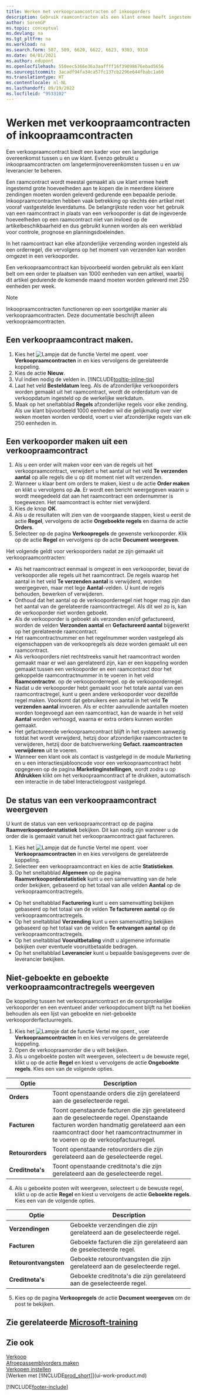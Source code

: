 ```yaml
---
title: Werken met verkoopraamcontracten of inkooporders
description: Gebruik raamcontracten als een klant ermee heeft ingestemd grote hoeveelheden te kopen die in meerdere kleinere zendingen moeten worden geleverd gedurende een bepaalde periode. Hetzelfde geldt voor inkopen.
author: SorenGP
ms.topic: conceptual
ms.devlang: na
ms.tgt_pltfrm: na
ms.workload: na
ms.search.form: 507, 509, 6620, 6622, 6623, 9303, 9310
ms.date: 04/01/2021
ms.author: edupont
ms.openlocfilehash: 550eec5366e36a3aaffff16f39098676ebad5656
ms.sourcegitcommit: 3acadf94fa34ca57fc137cb2296e644fbabc1a60
ms.translationtype: HT
ms.contentlocale: nl-NL
ms.lasthandoff: 09/19/2022
ms.locfileid: "9533102"
---
```

# <a name="work-with-blanket-sales-orders-or-blanket-purchase-orders"></a>Werken met verkoopraamcontracten of inkoopraamcontracten

Een verkoopraamcontract biedt een kader voor een langdurige overeenkomst tussen u en uw klant. Evenzo gebruikt u inkoopraamcontracten om langetermijnovereenkomsten tussen u en uw leverancier te beheren.

Een raamcontract wordt meestal gemaakt als uw klant ermee heeft ingestemd grote hoeveelheden aan te kopen die in meerdere kleinere zendingen moeten worden geleverd gedurende een bepaalde periode. Inkoopraamcontracten hebben vaak betrekking op slechts één artikel met vooraf vastgestelde leverdatums. De belangrijkste reden voor het gebruik van een raamcontract in plaats van een verkooporder is dat de ingevoerde hoeveelheden op een raamcontract niet van invloed op de artikelbeschikbaarheid en dus gebruikt kunnen worden als een werkblad voor controle, prognose en planningsdoeleinden.

In het raamcontract kan elke afzonderlijke verzending worden ingesteld als een orderregel, die vervolgens op het moment van verzenden kan worden omgezet in een verkooporder.

Een verkoopraamcontract kan bijvoorbeeld worden gebruikt als een klant belt om een order te plaatsen van 1000 eenheden van een artikel, waarbij dit artikel gedurende de komende maand moeten worden geleverd met 250 eenheden per week.

> [!NOTE]
> Inkoopraamcontracten functioneren op een soortgelijke manier als verkoopraamcontracten. Deze documentatie beschrijft alleen verkoopraamcontracten.

## <a name="to-create-a-blanket-sales-order"></a>Een verkoopraamcontract maken.

1. Kies het ![Lampje dat de functie Vertel me opent.](media/ui-search/search_small.png "Vertel me wat u wilt doen") voer **Verkoopraamcontracten** in en kies vervolgens de gerelateerde koppeling.  
2. Kies de actie **Nieuw**.  
3. Vul indien nodig de velden in. [!INCLUDE[tooltip-inline-tip](includes/tooltip-inline-tip_md.md)]
4. Laat het veld **Besteldatum** leeg. Als de afzonderlijke verkooporders worden gemaakt uit het raamcontract, wordt de orderdatum van de verkoopdatum ingesteld op de werkelijke werkdatum.
5. Maak op het sneltabblad **Regels** afzonderlijke regels voor elke zending. Als uw klant bijvoorbeeld 1000 eenheden wil die gelijkmatig over vier weken moeten worden verdeeld, voert u vier afzonderlijke regels van elk 250 eenheden in.  

## <a name="to-create-a-sales-order-from-a-blanket-sales-order"></a>Een verkooporder maken uit een verkoopraamcontract  

1. Als u een order wilt maken voor een van de regels uit het verkoopraamcontract, verwijdert u het aantal uit het veld **Te verzenden aantal** op alle regels die u op dit moment niet wilt verzenden.  
2. Wanneer u klaar bent om orders te maken, kiest u de actie **Order maken** en klikt u vervolgens op **Ja**. Er wordt een bericht weergegeven waarin u wordt meegedeeld dat aan het raamcontract een ordernummer is toegewezen. Het raamcontract is echter niet verwijderd.  
3. Kies de knop **OK**.  
4. Als u de resultaten wilt zien van de voorgaande stappen, kiest u eerst de actie **Regel**, vervolgens de actie **Ongeboekte regels** en daarna de actie **Orders**.  
5. Selecteer op de pagina **Verkoopregels** de gewenste verkooporder. Klik op de actie **Regel** en vervolgens op de actie **Document weergeven**.  

Het volgende geldt voor verkooporders nadat ze zijn gemaakt uit verkoopraamcontracten:  

- Als het raamcontract eenmaal is omgezet in een verkooporder, bevat de verkooporder alle regels uit het raamcontract. De regels waarop het aantal in het veld **Te verzenden aantal** is verwijderd, worden weergegeven, maar met lege **Aantal**-velden. U kunt de regels behouden, bewerken of verwijderen.  
- Onthoud dat het aantal op de verkooporderregel niet hoger mag zijn dan het aantal van de gerelateerde raamcontractregel. Als dit wel zo is, kan de verkooporder niet worden geboekt.  
- Als de verkooporder is geboekt als verzonden en/of gefactureerd, worden de velden **Verzonden aantal** en **Gefactureerd aantal** bijgewerkt op het gerelateerde raamcontract.  
- Het raamcontractnummer en het regelnummer worden vastgelegd als eigenschappen van de verkoopregels als deze worden gemaakt uit een raamcontract.  
- Als verkooporders niet rechtstreeks vanuit het raamcontract worden gemaakt maar er wel aan gerelateerd zijn, kan er een koppeling worden gemaakt tussen een verkooporder en een raamcontract door het gekoppelde raamcontractnummer in te voeren in het veld **Raamcontractnr.** op de verkooporderregel. op de verkooporderregel.  
- Nadat u de verkooporder hebt gemaakt voor het totale aantal van een raamcontractregel, kunt u geen andere verkooporder voor dezelfde regel maken. Voorkomt dat gebruikers een aantal in het veld **Te verzenden aantal** invoeren. Als er echter aanvullende aantallen moeten worden toegevoegd aan een raamcontract, kan de waarde in het veld **Aantal** worden verhoogd, waarna er extra orders kunnen worden gemaakt.  
- Het gefactureerde verkoopraamcontract blijft in het systeem aanwezig totdat het wordt verwijderd, hetzij door afzonderlijke raamcontracten te verwijderen, hetzij door de batchverwerking **Gefact. raamcontracten verwijderen** uit te voeren.  
- Wanneer een klant ook als contact is vastgelegd in de module Marketing en u een interactiesjablooncode voor een verkoopraamcontract hebt opgegeven op de pagina **Marketinginstellingen**, wordt zodra u op **Afdrukken** klikt om het verkoopraamcontract af te drukken, automatisch een interactie in de tabel Interactielogpost vastgelegd.

## <a name="to-view-the-status-of-a-blanket-sales-order"></a>De status van een verkoopraamcontract weergeven

U kunt de status van een verkoopraamcontract op de pagina **Raamverkooporderstatistiek** bekijken. Dit kan nodig zijn wanneer u de order die is gemaakt vanuit het verkoopraamcontract gaat factureren.  

1.  Kies het ![Lampje dat de functie Vertel me opent.](media/ui-search/search_small.png "Vertel me wat u wilt doen") voer **Verkoopraamcontracten** in en kies vervolgens de gerelateerde koppeling.  
2.  Selecteer een verkoopraamcontract en kies de actie **Statistieken**.  
3.  Op het sneltabblad **Algemeen** op de pagina **Raamverkooporderstatistiek** kunt u een samenvatting van de hele order bekijken, gebaseerd op het totaal van alle velden **Aantal** op de verkoopraamcontractregels.  

- Op het sneltabblad **Facturering** kunt u een samenvatting bekijken gebaseerd op het totaal van de velden **Te factureren aantal** op de verkoopraamcontractregels.  
- Op het sneltabblad **Verzending** kunt u een samenvatting bekijken gebaseerd op het totaal van de velden **Te ontvangen aantal** op de verkoopraamcontractregels.  
- Op het sneltabblad **Vooruitbetaling** vindt u algemene informatie bekijken over eventuele vooruitbetaalde bedragen.  
- Op het sneltabblad **Leverancier** kunt u bepaalde basisgegevens over de leverancier bekijken.

## <a name="to-view-unposted-and-posted-blanket-sales-order-lines"></a>Niet-geboekte en geboekte verkoopraamcontractregels weergeven

De koppeling tussen het verkoopraamcontract en de oorspronkelijke verkooporder en een eventueel ander verkoopdocument blijft na het boeken behouden als een lijst van geboekte en niet-geboekte verkooporderfactuurregels.  

1. Kies het ![Lampje dat de functie Vertel me opent.](media/ui-search/search_small.png "Vertel me wat u wilt doen"), voer **Verkoopraamcontracten** in en kies vervolgens de gerelateerde koppeling.
2. Open de verkoopraamorder die u wilt bekijken.
3. Als u ongeboekte posten wilt weergeven, selecteert u de bewuste regel, klikt u op de actie **Regel** en kiest u vervolgens de actie **Ongeboekte regels**. Kies een van de volgende opties.  

|Optie|Description|
|--|--|
|**Orders**|Toont openstaande orders die zijn gerelateerd aan de geselecteerde regel.|
|**Facturen**|Toont openstaande facturen die zijn gerelateerd aan de geselecteerde regel. Openstaande facturen worden handmatig gerelateerd aan een raamcontract door het raamcontractnummer in te voeren op de verkoopfactuurregel.|
|**Retourorders**|Toont openstaande retourorders die zijn gerelateerd aan de geselecteerde regel.|
|**Creditnota's**|Toont openstaande creditnota's die zijn gerelateerd aan de geselecteerde regel.|

4. Als u geboekte posten wilt weergeven, selecteert u de bewuste regel, klikt u op de actie **Regel** en kiest u vervolgens de actie **Geboekte regels**. Kies een van de volgende opties.  

|Optie|Description|
|---|----|
|**Verzendingen**|Geboekte verzendingen die zijn gerelateerd aan de geselecteerde regel.|
|**Facturen**|Geboekte facturen die zijn gerelateerd aan de geselecteerde regel.|
|**Retourontvangsten**|Geboekte retourontvangsten die zijn gerelateerd aan de geselecteerde regel.|
|**Creditnota's**|Geboekte creditnota's die zijn gerelateerd aan de geselecteerde regel.|

5. Kies op de pagina **Verkoopregels** de actie **Document weergeven** om de post te bekijken.

## <a name="see-related-microsoft-training"></a>Zie gerelateerde [Microsoft-training](/training/modules/create-sales-documents-dynamics-365-business-central/)

## <a name="see-also"></a>Zie ook

[Verkoop](sales-manage-sales.md)  
[Afroepassemblyorders maken](assembly-how-to-create-blanket-assembly-orders.md)  
[Verkopen instellen](sales-setup-sales.md)  
[Werken met [!INCLUDE[prod_short](includes/prod_short.md)]](ui-work-product.md)


[!INCLUDE[footer-include](includes/footer-banner.md)]
